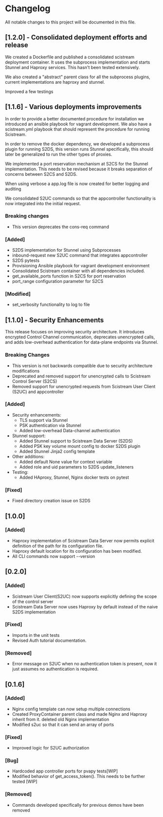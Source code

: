 # Changelog

All notable changes to this project will be documented in this file.

## [1.2.0] - Consolidated deployment efforts and release

We created a Dockerfile and published a consolidated scistream deployment container. It uses the subprocess implementation and starts Stunnel and Haproxy services. This hasn't been tested extensively.

We also created a "abstract" parent class for all the subprocess plugins, current implementations are haproxy and stunnel.

Improved a few testings

## [1.1.6] - Various deployments improvements

In order to provide a better documented procedure for installation we introduced an ansible playbook for vagrant development. We also have a 
scistream.yml playbook that should represent the procedure for running Scistream.

In order to remove the docker dependency, we developed a subprocess plugin for running S2DS, this version runs Stunnel specifically, this should later be generalized to run the other types of proxies. 

We implemented a port reservation mechanism at S2CS for the Stunnel implementation. This needs to be revised because it breaks separation of concerns between S2CS and S2DS.

When using verbose a app.log file is now created for better logging and auditing 

We consolidated S2UC commands so that the appcontroller functionality is now integrated into the initial request.

### Breaking changes
 - This version deprecates the cons-req command

### [Added]
 - S2DS implementation for Stunnel using Subprocesses
 - inbound-request new S2UC command that  integrates appcontroller
 - S2DS pytests
 - Provisioning Ansible playbook for vagrant development environment
 - Consolidated Scistream container with all dependencies included.
 - get_available_ports function in S2CS for port reservation
 - port_range configuration parameter for S2CS

### [Modified]
 - set_verbosity functionality to log to file

### 

## [1.1.0] - Security Enhancements

This release focuses on improving security architecture. It introduces encrypted Control Channel communication, deprecates unencrypted calls, and adds low-overhead authentication for data-plane endpoints via Stunnel.

### Breaking Changes
 - This version is not backwards compatible due to security architecture modifications
 - Deprecated and removed support for unencrypted calls to Scistream Control Server (S2CS)
 - Removed support for unencrypted requests from Scistream User Client (S2UC) and appcontroller

### [Added]
- Security enhancements:
  - TLS support via Stunnel
  - PSK authentication via Stunnel
  - Added low-overhead Data-channel authentication
- Stunnel support:
  - Added Stunnel support to Scistream Data Server (S2DS)
  - Added PSK key volume mount config to docker S2DS plugin
  - Added Stunnel Jinja2 config template
- Other additions:
  - Added default None value for context variable
  - Added role and uid parameters to S2DS update_listeners
- Testing:
  - Added HAproxy, Stunnel, Nginx docker tests on pytest

### [Fixed]
 - Fixed directory creation issue on S2DS

## [1.0.0]

### [Added]
 - Haproxy implementation of Scistream Data Server now permits explicit definition of the path for its configuration file.
 - Haproxy default location for its configuration has been modified.
 - All CLI commands now support --version

## [0.2.0]

### [Added]
 - Scistream User Client(S2UC) now supports explicitly defining the scope of the control server
 - Scistream Data Server now uses Haproxy by default instead of the naive S2DS implementation

### [Fixed]
 - Imports in the unit tests
 - Revised Auth tutorial documentation.

### [Removed]
 - Error message on S2UC when no authentication token is present, now it just assumes no authentication is required.

## [0.1.6]

### [Added]
 - Nginx config template can now setup multiple connections
 - Created ProxyContainer parent class and made Nginx and Haproxy inherit from it. deleted old Nginx implementation
 - Modified s2uc so that it can send an array of ports

### [Fixed]
 - Improved logic for S2UC authorization

### [Bug]
 - Hardcoded app controller ports for pvapy tests[WIP]
 - Modified behavior of get_access_token(). This needs to be further tested [WIP]

### [Removed]
 - Commands developed specifically for previous demos have been removed
